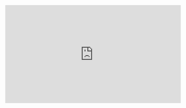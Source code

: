 <iframe width="560" height="315" src="https://www.youtube.com/embed/4HvctU0UHGg" frameborder="0" allowfullscreen></iframe>


